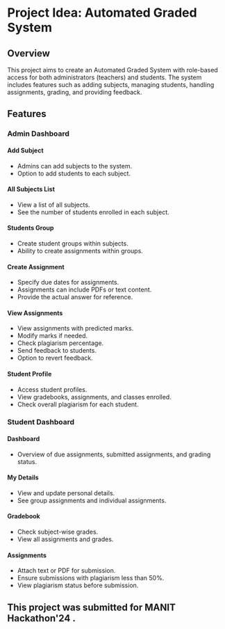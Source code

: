 # Project Idea: Automated Graded System

## Overview
This project aims to create an Automated Graded System with role-based access for both administrators (teachers) and students. The system includes features such as adding subjects, managing students, handling assignments, grading, and providing feedback.

## Features

### Admin Dashboard

#### Add Subject
- Admins can add subjects to the system.
- Option to add students to each subject.

#### All Subjects List
- View a list of all subjects.
- See the number of students enrolled in each subject.

#### Students Group
- Create student groups within subjects.
- Ability to create assignments within groups.

#### Create Assignment
- Specify due dates for assignments.
- Assignments can include PDFs or text content.
- Provide the actual answer for reference.

#### View Assignments
- View assignments with predicted marks.
- Modify marks if needed.
- Check plagiarism percentage.
- Send feedback to students.
- Option to revert feedback.

#### Student Profile
- Access student profiles.
- View gradebooks, assignments, and classes enrolled.
- Check overall plagiarism for each student.

### Student Dashboard

#### Dashboard
- Overview of due assignments, submitted assignments, and grading status.

#### My Details
- View and update personal details.
- See group assignments and individual assignments.

#### Gradebook
- Check subject-wise grades.
- View all assignments and grades.

#### Assignments
- Attach text or PDF for submission.
- Ensure submissions with plagiarism less than 50%.
- View plagiarism status before submission.


## This project was submitted for MANIT Hackathon'24 . 
